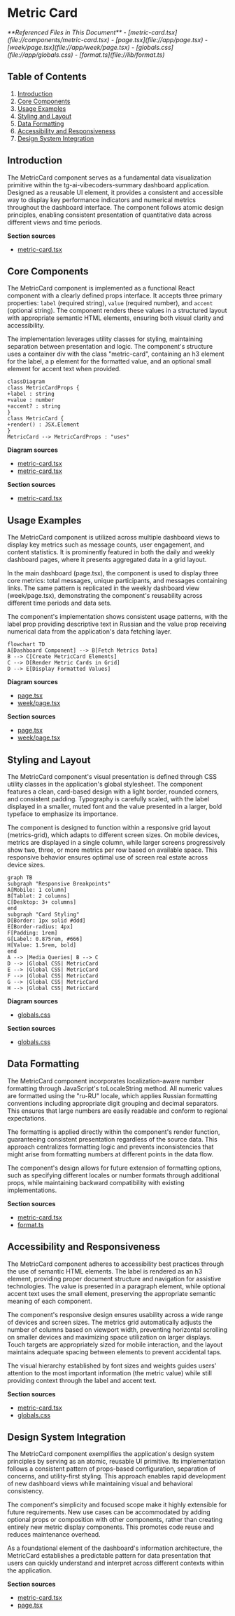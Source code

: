 # Metric Card

<cite>
**Referenced Files in This Document**  
- [metric-card.tsx](file://components/metric-card.tsx)
- [page.tsx](file://app/page.tsx)
- [week/page.tsx](file://app/week/page.tsx)
- [globals.css](file://app/globals.css)
- [format.ts](file://lib/format.ts)
</cite>

## Table of Contents
1. [Introduction](#introduction)
2. [Core Components](#core-components)
3. [Usage Examples](#usage-examples)
4. [Styling and Layout](#styling-and-layout)
5. [Data Formatting](#data-formatting)
6. [Accessibility and Responsiveness](#accessibility-and-responsiveness)
7. [Design System Integration](#design-system-integration)

## Introduction

The MetricCard component serves as a fundamental data visualization primitive within the tg-ai-vibecoders-summary dashboard application. Designed as a reusable UI element, it provides a consistent and accessible way to display key performance indicators and numerical metrics throughout the dashboard interface. The component follows atomic design principles, enabling consistent presentation of quantitative data across different views and time periods.

**Section sources**
- [metric-card.tsx](file://components/metric-card.tsx#L0-L14)

## Core Components

The MetricCard component is implemented as a functional React component with a clearly defined props interface. It accepts three primary properties: `label` (required string), `value` (required number), and `accent` (optional string). The component renders these values in a structured layout with appropriate semantic HTML elements, ensuring both visual clarity and accessibility.

The implementation leverages utility classes for styling, maintaining separation between presentation and logic. The component's structure uses a container div with the class "metric-card", containing an h3 element for the label, a p element for the formatted value, and an optional small element for accent text when provided.

```mermaid
classDiagram
class MetricCardProps {
+label : string
+value : number
+accent? : string
}
class MetricCard {
+render() : JSX.Element
}
MetricCard --> MetricCardProps : "uses"
```

**Diagram sources**  
- [metric-card.tsx](file://components/metric-card.tsx#L0-L4)
- [metric-card.tsx](file://components/metric-card.tsx#L6-L14)

**Section sources**
- [metric-card.tsx](file://components/metric-card.tsx#L0-L14)

## Usage Examples

The MetricCard component is utilized across multiple dashboard views to display key metrics such as message counts, user engagement, and content statistics. It is prominently featured in both the daily and weekly dashboard pages, where it presents aggregated data in a grid layout.

In the main dashboard (page.tsx), the component is used to display three core metrics: total messages, unique participants, and messages containing links. The same pattern is replicated in the weekly dashboard view (week/page.tsx), demonstrating the component's reusability across different time periods and data sets.

The component's implementation shows consistent usage patterns, with the label prop providing descriptive text in Russian and the value prop receiving numerical data from the application's data fetching layer.

```mermaid
flowchart TD
A[Dashboard Component] --> B[Fetch Metrics Data]
B --> C[Create MetricCard Elements]
C --> D[Render Metric Cards in Grid]
D --> E[Display Formatted Values]
```

**Diagram sources**  
- [page.tsx](file://app/page.tsx#L28-L31)
- [week/page.tsx](file://app/week/page.tsx#L28-L31)

**Section sources**
- [page.tsx](file://app/page.tsx#L28-L31)
- [week/page.tsx](file://app/week/page.tsx#L28-L31)

## Styling and Layout

The MetricCard component's visual presentation is defined through CSS utility classes in the application's global stylesheet. The component features a clean, card-based design with a light border, rounded corners, and consistent padding. Typography is carefully scaled, with the label displayed in a smaller, muted font and the value presented in a larger, bold typeface to emphasize its importance.

The component is designed to function within a responsive grid layout (metrics-grid), which adapts to different screen sizes. On mobile devices, metrics are displayed in a single column, while larger screens progressively show two, three, or more metrics per row based on available space. This responsive behavior ensures optimal use of screen real estate across device sizes.

```mermaid
graph TB
subgraph "Responsive Breakpoints"
A[Mobile: 1 column]
B[Tablet: 2 columns]
C[Desktop: 3+ columns]
end
subgraph "Card Styling"
D[Border: 1px solid #ddd]
E[Border-radius: 4px]
F[Padding: 1rem]
G[Label: 0.875rem, #666]
H[Value: 1.5rem, bold]
end
A --> |Media Queries| B --> C
D --> |Global CSS| MetricCard
E --> |Global CSS| MetricCard
F --> |Global CSS| MetricCard
G --> |Global CSS| MetricCard
H --> |Global CSS| MetricCard
```

**Diagram sources**  
- [globals.css](file://app/globals.css#L94-L182)

**Section sources**
- [globals.css](file://app/globals.css#L94-L182)

## Data Formatting

The MetricCard component incorporates localization-aware number formatting through JavaScript's toLocaleString method. All numeric values are formatted using the "ru-RU" locale, which applies Russian formatting conventions including appropriate digit grouping and decimal separators. This ensures that large numbers are easily readable and conform to regional expectations.

The formatting is applied directly within the component's render function, guaranteeing consistent presentation regardless of the source data. This approach centralizes formatting logic and prevents inconsistencies that might arise from formatting numbers at different points in the data flow.

The component's design allows for future extension of formatting options, such as specifying different locales or number formats through additional props, while maintaining backward compatibility with existing implementations.

**Section sources**
- [metric-card.tsx](file://components/metric-card.tsx#L9)
- [format.ts](file://lib/format.ts#L3-L10)

## Accessibility and Responsiveness

The MetricCard component adheres to accessibility best practices through the use of semantic HTML elements. The label is rendered as an h3 element, providing proper document structure and navigation for assistive technologies. The value is presented in a paragraph element, while optional accent text uses the small element, preserving the appropriate semantic meaning of each component.

The component's responsive design ensures usability across a wide range of devices and screen sizes. The metrics grid automatically adjusts the number of columns based on viewport width, preventing horizontal scrolling on smaller devices and maximizing space utilization on larger displays. Touch targets are appropriately sized for mobile interaction, and the layout maintains adequate spacing between elements to prevent accidental taps.

The visual hierarchy established by font sizes and weights guides users' attention to the most important information (the metric value) while still providing context through the label and accent text.

**Section sources**
- [metric-card.tsx](file://components/metric-card.tsx#L8-L10)
- [globals.css](file://app/globals.css#L94-L182)

## Design System Integration

The MetricCard component exemplifies the application's design system principles by serving as an atomic, reusable UI primitive. Its implementation follows a consistent pattern of props-based configuration, separation of concerns, and utility-first styling. This approach enables rapid development of new dashboard views while maintaining visual and behavioral consistency.

The component's simplicity and focused scope make it highly extensible for future requirements. New use cases can be accommodated by adding optional props or composition with other components, rather than creating entirely new metric display components. This promotes code reuse and reduces maintenance overhead.

As a foundational element of the dashboard's information architecture, the MetricCard establishes a predictable pattern for data presentation that users can quickly understand and interpret across different contexts within the application.

**Section sources**
- [metric-card.tsx](file://components/metric-card.tsx#L0-L14)
- [page.tsx](file://app/page.tsx#L28-L31)